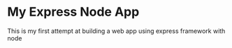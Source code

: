 # My Express Node App

This is my first attempt at building a web app using express framework with node
